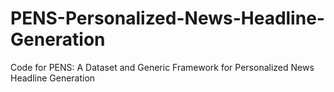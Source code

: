 # PENS-Personalized-News-Headline-Generation
Code for PENS: A Dataset and Generic Framework for Personalized News Headline Generation
